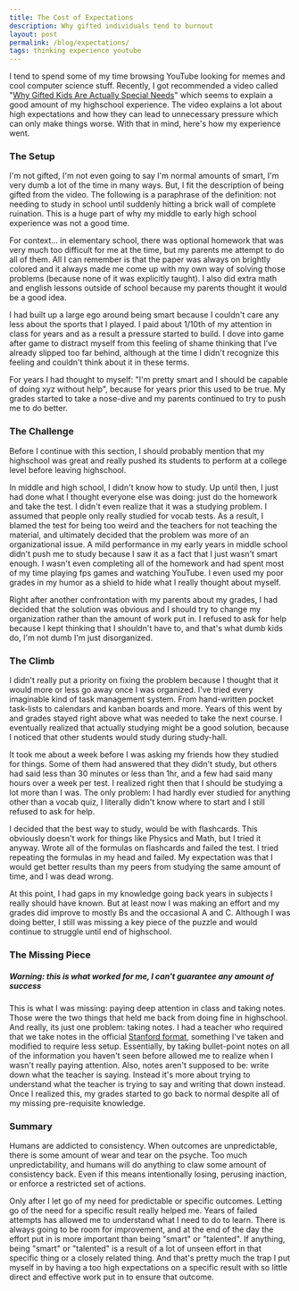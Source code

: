 ```yaml
---
title: The Cost of Expectations
description: Why gifted individuals tend to burnout
layout: post
permalink: /blog/expectations/
tags: thinking experience youtube
---
```


I tend to spend some of my time browsing YouTube looking for memes and cool computer science stuff. Recently, I got recommended a video called "[Why Gifted Kids Are Actually Special Needs](https://www.youtube.com/watch?v=QUjYy4Ksy1E)" which seems to explain a good amount of my highschool experience. The video explains a lot about high expectations and how they can lead to unnecessary pressure which can only make things worse. With that in mind, here's how my experience went.

### The Setup

I'm not gifted, I'm not even going to say I'm normal amounts of smart, I'm very dumb a lot of the time in many ways. But, I fit the description of being gifted from the video. The following is a paraphrase of the definition: not needing to study in school until suddenly hitting a brick wall of complete ruination. This is a huge part of why my middle to early high school experience was not a good time. 

For context... in elementary school, there was optional homework that was very much too difficult for me at the time, but my parents me attempt to do all of them. All I can remember is that the paper was always on brightly colored and it always made me come up with my own way of solving those problems (because none of it was explicitly taught). I also did extra math and english lessons outside of school because my parents thought it would be a good idea.

I had built up a large ego around being smart because I couldn't care any less about the sports that I played. I paid about 1/10th of my attention in class for years and as a result a pressure started to build. I dove into game after game to distract myself from this feeling of shame thinking that I've already slipped too far behind, although at the time I didn't recognize this feeling and couldn't think about it in these terms. 

For years I had thought to myself: "I'm pretty smart and I should be capable of doing xyz without help", because for years prior this used to be true. My grades started to take a nose-dive and my parents continued to try to push me to do better.

### The Challenge

Before I continue with this section, I should probably mention that my highschool was great and really pushed its students to perform at a college level before leaving highschool.

In middle and high school, I didn't know how to study. Up until then, I just had done what I thought everyone else was doing: just do the homework and take the test. I didn't even realize that it was a studying problem. I assumed that people only really studied for vocab tests. As a result, I blamed the test for being too weird and the teachers for not teaching the material, and ultimately decided that the problem was more of an organizational issue. A mild performance in my early years in middle school didn't push me to study because I saw it as a fact that I just wasn't smart enough. I wasn't even completing all of the homework and had spent most of my time playing fps games and watching YouTube. I even used my poor grades in my humor as a shield to hide what I really thought about myself.

Right after another confrontation with my parents about my grades, I had decided that the solution was obvious and I should try to change my organization rather than the amount of work put in. I refused to ask for help because I kept thinking that I shouldn't have to, and that's what dumb kids do, I'm not dumb I'm just disorganized.

### The Climb

I didn't really put a priority on fixing the problem because I thought that it would more or less go away once I was organized. I've tried every imaginable kind of task management system. From hand-written pocket task-lists to calendars and kanban boards and more. Years of this went by and grades stayed right above what was needed to take the next course. I eventually realized that actually studying might be a good solution, because I noticed that other students would study during study-hall. 

It took me about a week before I was asking my friends how they studied for things. Some of them had answered that they didn't study, but others had said less than 30 minutes or less than 1hr, and a few had said many hours over a week per test. I realized right then that I should be studying a lot more than I was. The only problem: I had hardly ever studied for anything other than a vocab quiz, I literally didn't know where to start and I still refused to ask for help. 

I decided that the best way to study, would be with flashcards. This obviously doesn't work for things like Physics and Math, but I tried it anyway. Wrote all of the formulas on flashcards and failed the test. I tried repeating the formulas in my head and failed. My expectation was that I would get better results than my peers from studying the same amount of time, and I was dead wrong.

At this point, I had gaps in my knowledge going back years in subjects I really should have known. But at least now I was making an effort and my grades did improve to mostly Bs and the occasional A and C. Although I was doing better, I still was missing a key piece of the puzzle and would continue to struggle until end of highschool.

### The Missing Piece

##### Warning: this is what worked for me, I can't guarantee any amount of success

This is what I was missing: paying deep attention in class and taking notes. Those were the two things that held me back from doing fine in highschool. And really, its just one problem: taking notes. I had a teacher who required that we take notes in the official [Stanford format](https://studentlearning.stanford.edu/academic-skills/tips-and-tools/note-taking), something I've taken and modified to require less setup. Essentially, by taking bullet-point notes on all of the information you haven't seen before allowed me to realize when I wasn't really paying attention. Also, notes aren't supposed to be: write down what the teacher is saying. Instead it's more about trying to understand what the teacher is trying to say and writing that down instead. Once I realized this, my grades started to go back to normal despite all of my missing pre-requisite knowledge.

### Summary

Humans are addicted to consistency. When outcomes are unpredictable, there is some amount of wear and tear on the psyche. Too much unpredictability, and humans will do anything to claw some amount of consistency back. Even if this means intentionally losing, perusing inaction, or enforce a restricted set of actions.

Only after I let go of my need for predictable or specific outcomes. Letting go of the need for a specific result really helped me. Years of failed attempts has allowed me to understand what I need to do to learn. There is always going to be room for improvement, and at the end of the day the effort put in is more important than being "smart" or "talented". If anything, being "smart" or "talented" is a result of a lot of unseen effort in that specific thing or a closely related thing. And that's pretty much the trap I put myself in by having a too high expectations on a specific result with so little direct and effective work put in to ensure that outcome.